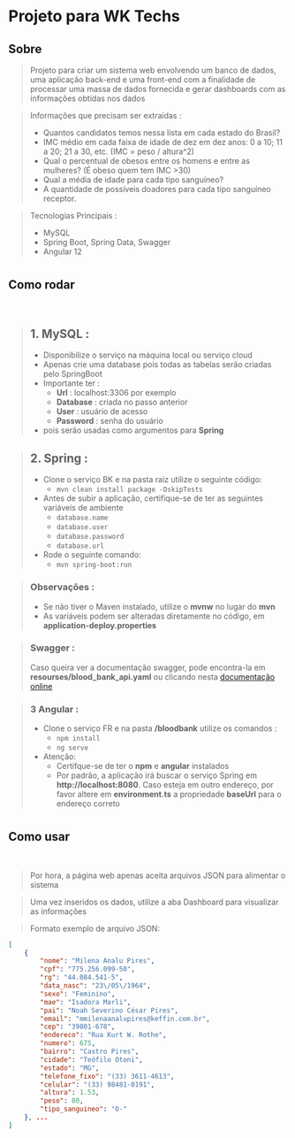 #
# Projeto para WK Techs

##  Sobre

>Projeto para criar um sistema web envolvendo um banco de dados, uma aplicação back-end e uma front-end com a finalidade de processar uma massa de dados fornecida e gerar dashboards com as informações obtidas nos dados

>Informações que precisam ser extraídas : 
>- Quantos candidatos temos nessa lista em cada estado do Brasil? 
>- IMC médio em cada faixa de idade de dez em dez anos: 0 a 10; 11 a 20; 21 a 30, etc. (IMC = peso / 
altura^2) 
>- Qual o percentual de obesos entre os homens e entre as mulheres? (É obeso quem tem IMC >30) 
>- Qual a média de idade para cada tipo sanguíneo? 
>- A quantidade de possíveis doadores para cada tipo sanguíneo receptor.
    
>Tecnologias Principais :
>- MySQL
>- Spring Boot, Spring Data, Swagger
>- Angular 12
    

    
#
## Como rodar
<br> 

>## 1. MySQL : 
>- Disponibilize o serviço na máquina local ou serviço cloud
>- Apenas crie uma database pois todas as tabelas serão criadas pelo SpringBoot
>- Importante ter :
>   - __Url__ : localhost:3306 por exemplo
>   - __Database__ : criada no passo anterior
>   - __User__ : usuário de acesso
>   -  __Password__ : senha do usuário
>- pois serão usadas como argumentos para __Spring__

>## 2. Spring : 
>- Clone o serviço BK e na pasta raiz utilize o seguinte código:
>      - ```mvn clean install package -DskipTests```
>- Antes de subir a aplicação, certifique-se de ter as seguintes variáveis de ambiente
>      - ```database.name```
>      - ```database.user```
>      - ```database.password```
>      - ```database.url```
>- Rode o seguinte comando:
>   - ```mvn spring-boot:run ```

> ### Observações :
>- Se não tiver o Maven instalado, utilize o __mvnw__ no lugar do __mvn__
>- As variáveis podem ser alteradas diretamente no código, em __application-deploy.properties__

> ### Swagger :
> Caso queira ver a documentação swagger, pode encontra-la em __resourses/blood_bank_api.yaml__ ou clicando nesta [documentação online](https://app.swaggerhub.com/apis-docs/andre_faustino/blood_bank_service/1.0.0)

>### 3 Angular : 
>-  Clone o serviço FR e na pasta __/bloodbank__ utilize os comandos :
>      - `npm install`
>      - `ng serve`
>- Atenção:
>   - Certifque-se de ter o __npm__ e __angular__ instalados
>   - Por padrão, a aplicação irá buscar o serviço Spring em __http://localhost:8080__. Caso esteja em outro endereço, por favor altere em __environment.ts__ a propriedade __baseUrl__ para o endereço correto

#
## Como usar
<br>

> Por hora, a página web apenas aceita arquivos JSON para alimentar o sistema

> Uma vez inseridos os dados, utilize a aba Dashboard para visualizar as informações

> Formato exemplo de arquivo JSON:
```json
[
	{
		"nome": "Milena Analu Pires",
		"cpf": "775.256.099-50",
		"rg": "44.084.541-5",
		"data_nasc": "23\/05\/1964",
		"sexo": "Feminino",
		"mae": "Isadora Marli",
		"pai": "Noah Severino César Pires",
		"email": "mmilenaanalupires@keffin.com.br",
		"cep": "39801-678",
		"endereco": "Rua Kurt W. Rothe",
		"numero": 675,
		"bairro": "Castro Pires",
		"cidade": "Teófilo Otoni",
		"estado": "MG",
		"telefone_fixo": "(33) 3611-4613",
		"celular": "(33) 98481-0191",
		"altura": 1.53,
		"peso": 80,
		"tipo_sanguineo": "O-"
	}, ...
]
```
